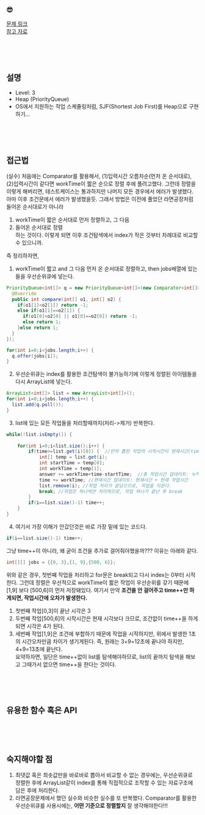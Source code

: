 

### &#128526;
[문제 링크](https://programmers.co.kr/learn/courses/30/lessons/42627)<br>
[참고 자료](https://developerdk.tistory.com/22)

<br>
<br>
<br>

## 설명
* Level: 3
* Heap (PriorityQueue)
* OS에서 지원하는 작업 스케쥴링처럼, SJF(Shortest Job First)를 Heap으로 구현하기...


<br>
<br>
<br>

## 접근법
(실수) 처음에는 Comparator를 활용해서, (1)입력시간 오름차순(먼저 온 순서대로), (2)입력시간이 같다면 workTime이 짧은 순으로 정렬 후에 풀려고했다. 그런데 정렬을 이렇게 해버리면, 테스트케이스는 통과하지만 나머지 모든 경우에서 에러가 발생했다. 아마 이후 조건문에서 에러가 발생했을듯. 그래서 방법은 이전에 풀었던 라면공장처럼 들어온 순서대로가 아니라 <br>
1) workTime이 짧은 순서대로 먼저 정렬하고, 그 다음
2) 들어온 순서대로 정렬<br>
하는 것이다. 이렇게 되면 이후 조건탐색에서 index가 작은 것부터 차례대로 비교할 수 있으니까. <br>

즉 정리하자면, <br>
1) workTime이 짧고 and 그 다음 먼저 온 순서대로 정렬하고, then jobs배열에 있는 들을 우선순위큐에 넣는다.
```JAVA
PriorityQueue<int[]> q = new PriorityQueue<int[]>(new Comparator<int[]>() {
  @Override
  public int compare(int[] o1, int[] o2) {
    if(o1[1]<o2[1]) return -1;
    else if(o1[1]==o2[1]) {
      if(o1[0]<o2[0] || o1[0]==o2[0]) return -1;
      else return 1;
    }else return 1;
  }
});

for(int i=0;i<jobs.length;i++) {
  q.offer(jobs[i]);
}
```
2) 우선순위큐는 index를 활용한 조건탐색이 불가능하기에 이렇게 정렬된 아이템들을 다시 ArrayList에 넣는다. 
```JAVA
ArrayList<int[]> list = new ArrayList<int[]>();
for(int i=0;i<jobs.length;i++) {
  list.add(q.poll());
}
```
3) list에 있는 모든 작업들을 처리할때까지(처리->제거) 반복한다.
```JAVA
while(!list.isEmpty()) {
			
	for(int i=0;i<list.size();i++) {
		if(time>=list.get(i)[0]) {  //만약 뽑힌 작업의 시작시간이 현재시간(time)보다 이르거나 같다면, 해당 작업을 수행한다
			int[] temp = list.get(i);
			int startTime = temp[0];
			int workTime = temp[1];
			answer += workTime+time-startTime;  //총 작업시간 업데이트: 누적된 작업시간 + 현재 작업시간 + 기다린 시간(=현재시간-원래 시작시간)
			time += workTime; //현재시간 업데이트: 현재시간 + 현재 작업시간
			list.remove(i); //작업 처리가 끝났으므로, 작업을 지운다.
			break; //작업은 하나씩만 처리하므로, 작업 하나가 끝난 후 break
		}
		if(i==list.size()-1) time++;
	}
}
```
4) 여기서 가장 이해가 안갔던것은 바로 가장 밑에 있는 코드다.
```JAVA
if(i==list.size()-1) time++;
```
그냥 time++이 아니라, 왜 굳이 조건을 추가로 걸어줘야했을까??? 이유는 아래와 같다.
```JAVA
int[][] jobs = {{0, 3},{1, 9},{500, 6}};
```
위와 같은 경우, 첫번째 작업을 처리하고 for문은 break되고 다시 index는 0부터 시작한다. 그런데 정렬은 우선적으로 workTime이 짧은 작업이 우선순위를 갖기 때문에 [1,9] 보다 [500,6]이 먼저 저장돼있다. 여기서 만약 **조건을 안 걸어주고 time++만 하게되면, 작업시간에 오차가 발생한다.** 
1) 첫번째 작업[0,3]이 끝난 시각은 3
2) 두번째 작업[500,6]의 시작시간은 현재 시각보다 크므로, 조건없이 time++을 하게되면 시각은 4가 된다.
3) 세번째 작업[1,9]은 조건에 부합하기 때문에 작업을 시작하지만, 위에서 발생한 1초의 시간오차만큼 차이가 생기게된다. 즉, 원래는 3+9=12초에 끝나야 하지만, 4+9=13초에 끝난다.<br>
요약하자면, 일단은 time++없이 list를 탐색해야하므로, list의 끝까지 탐색을 해보고 그때가서 없으면 time++을 한다는 것이다. 

<br>
<br>
<br>

## 유용한 함수 혹은 API


<br>
<br>
<br>

## 숙지해야할 점
1) 최댓값 혹은 최솟값만을 바로바로 뽑아서 비교할 수 없는 경우에는, 우선순위큐로 정렬한 후에 ArrayList같이 index를 통해 직접적으로 조작할 수 있는 자료구조에 담은 후에 처리한다.
2) 라면공장문제에서 했던 실수와 비슷한 실수를 또 반복했다. Comparator를 활용한 우선순위큐를 사용시에는, **어떤 기준으로 정렬할지** 잘 생각해야한다!!! 


<br>
<br>
<br>
